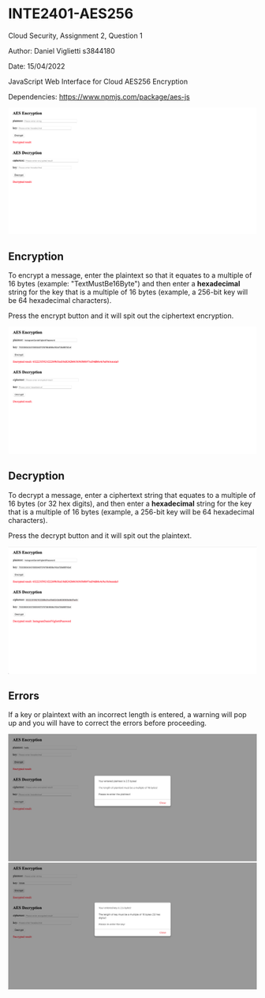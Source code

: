 # INTE2401-AES256

Cloud Security, Assignment 2, Question 1

Author: Daniel Viglietti s3844180

Date: 15/04/2022

JavaScript Web Interface for Cloud AES256 Encryption

Dependencies: https://www.npmjs.com/package/aes-js

![](images/interface.png)

## Encryption

To encrypt a message, enter the plaintext so that it equates to a multiple of 16 bytes (example: "TextMustBe16Byte") and then enter a **hexadecimal** string for the key that is a multiple of 16 bytes (example, a 256-bit key will be 64 hexadecimal characters).

Press the encrypt button and it will spit out the ciphertext encryption.

![](images/encryption.png)

## Decryption

To decrypt a message, enter a ciphertext string that equates to a multiple of 16 bytes (or 32 hex digits), and then enter a **hexadecimal** string for the key that is a multiple of 16 bytes (example, a 256-bit key will be 64 hexadecimal characters).

Press the decrypt button and it will spit out the plaintext.

![](images/decryption.png)

## Errors

If a key or plaintext with an incorrect length is entered, a warning will pop up and you will have to correct the errors before proceeding.

![](images/incorrect-plaintext.png)
![](images/incorrect-key.png)
